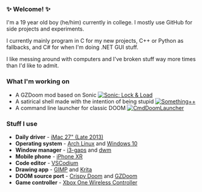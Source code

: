 ### ✨ Welcome! ✨
I'm a 19 year old boy (he/him) currently in college. I mostly use GitHub for side projects and experiments.

I currently mainly program in C for my new projects, C++ or Python as fallbacks, and C# for when I'm doing .NET GUI stuff.

I like messing around with computers and I've broken stuff way more times than I'd like to admit.

### What I'm working on
- A GZDoom mod based on Sonic [![Sonic: Lock & Load](https://github.com/That1M8Head/That1M8Head/raw/main/NextButton.png "Sonic: Lock & Load")](https://github.com/That1M8Head/Sonic-LockandLoad)
- A satirical shell made with the intention of being stupid [![Something++](https://github.com/That1M8Head/That1M8Head/raw/main/NextButton.png "Something++")](https://github.com/That1M8Head/SomethingPlusPlus) 
- A command line launcher for classic DOOM [![CmdDoomLauncher](https://github.com/That1M8Head/That1M8Head/raw/main/NextButton.png "CmdDoomLauncher")](https://github.com/That1M8Head/CmdDoomLauncher) 

### Stuff I use

- **Daily driver** - [iMac 27" (Late 2013)](https://support.apple.com/kb/sp688?locale=en_GB)
- **Operating system** - [Arch Linux](https://archlinux.org) and [Windows 10](https://www.microsoft.com/en-gb/windows/)
- **Window manager** - [i3-gaps](https://github.com/Airblader/i3) and [dwm](https://dwm.suckless.org)
- **Mobile phone** - [iPhone XR](https://www.apple.com/iphone-xr/specs/)
- **Code editor** - [VSCodium](https://github.com/vscodium/vscodium/)
- **Drawing app** - [GIMP](https://www.gimp.org/) and [Krita](https://krita.org)
- **DOOM source port** - [Crispy Doom](https://www.chocolate-doom.org/wiki/index.php/Crispy_Doom) and [GZDoom](https://zdoom.org/index)
- **Game controller** - [Xbox One Wireless Controller](https://www.xbox.com/en-GB/accessories/controllers/blue-wireless-controller)
